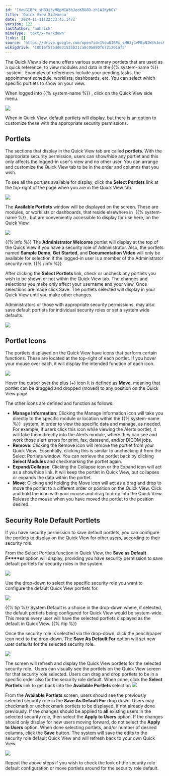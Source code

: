 ```yaml
---
id: '1VouGIBPx_sMB3j3vMBpNIW3hJecKRU8D-zh1AIKyhOY'
title: 'Quick View Sidemenu'
date: '2024-11-11T22:33:45.147Z'
version: 122
lastAuthor: 'auhrick'
mimeType: 'text/x-markdown'
links: []
source: 'https://drive.google.com/open?id=1VouGIBPx_sMB3j3vMBpNIW3hJecKRU8D-zh1AIKyhOY'
wikigdrive: '18b16f57bdd63152bb21ca8c0a880f6721201af5'
---
```

The Quick View side menu offers various summary portlets that are used as a quick reference, to view modules and data in the {{% system-name %}}  system.  Examples of references include your pending tasks, the appointment schedule, worklists, dashboards, etc. You can select which specific portlets to show on your view.

When logged into {{% system-name %}} , click on the Quick View side menu.

![](../quick-view-sidemenu.assets/cefccd4aeee20ae3b55f821ead371d35.png)

When in Quick View, default portlets will display, but there is an option to customize these with the appropriate security permissions.

## Portlets

The sections that display in the Quick View tab are called **portlets**. With the appropriate security permission, users can show/hide any portlet and this only affects the logged-in user's view and no other user. You can arrange and customize the Quick View tab to be in the order and columns that you wish.

To see all the portlets available for display, click the **Select Portlets** link at the top-right of the page when you are in the Quick View tab.

![](../quick-view-sidemenu.assets/210f441a4d5eeadb44f7962ac9be0888.png)

The **Available Portlets** window will be displayed on the screen. These are modules, or worklists or dashboards, that reside elsewhere in  {{% system-name %}} , but are conveniently accessible to display for use here, on the Quick View.

![](../quick-view-sidemenu.assets/201acfb27c628187898ad5a1514155e9.png)

{{% info %}}
The **Administrator Welcome** portlet will display at the top of the Quick View if you have a security role of Administrator. Also, the portlets named **Sample Demo**, **Get Started**, and **Documentation Video** will only be available for selection if the logged-in user is a member of the Administrator security role.
{{% /info %}}

After clicking the **Select Portlets** link, check or uncheck any portlets you wish to be shown or not within the Quick View tab. The changes and selections you make only affect your username and your view. Once selections are made click Save. The portlets selected will display in your Quick View until you make other changes.

Administrators or those with appropriate security permissions, may also save default portlets for individual security roles or set a system wide defaults.

![](../quick-view-sidemenu.assets/f47a009356c530521be50c86b36fc4b0.png)

## Portlet Icons

The portlets displayed on the Quick View have icons that perform certain functions. These are located at the top-right of each portlet. If you hover your mouse over each, it will display the intended function of each icon.

![](../quick-view-sidemenu.assets/9e0ceacc49dbf8b3047cfc476f101407.png)

Hover the cursor over the plus (+) icon It is defined as **Move**, meaning that portlet can be dragged and dropped (moved) to any position on the Quick View page.

The other icons are defined and function as follows:

* <strong>Manage Information</strong>: Clicking the Manage Information icon will take you directly to the specific module or location within the {{% system-name %}}  system, in order to view the specific data and manage, as needed. For example, if users click this icon while viewing the Alerts portlet, it will take them directly into the Alerts module, where they can see and work those alert errors for print, fax, datasend, and/or DICOM jobs.
* <strong>Remove</strong>: Clicking the Remove icon will remove the portlet from your Quick View.  Essentially, clicking this is similar to unchecking it from the Select Portlets window. You can retrieve the portlet back by clicking <strong>Select Modules</strong> and checkmarking the portlet again.
* <strong>Expand/Collapse</strong>: Clicking the Collapse icon or the Expand icon will act as a show/hide link. It will keep the portlet in Quick View, but collapses or expands the data within the portlet.
* <strong>Move</strong>: Clicking and holding the Move icon will act as a drag and drop to move the portlet to a different order or position on the Quick View. Click and hold the icon with your mouse and drag to drop into the Quick View. Release the mouse when you have moved the portlet to the position desired.

## Security Role Default Portlets

If you have security permission to save default portlets, you can configure the portlets to display on the Quick View for other users, according to their security role.

From the Select Portlets function in Quick View, the **Save as Default F****or** option will display, providing you have security permission to save default portlets for security roles in the system.

![](../quick-view-sidemenu.assets/cdf73925f0168d13f592a41497cc5bef.png)

Use the drop-down to select the specific security role you want to configure the default Quick View portlets for.

![](../quick-view-sidemenu.assets/cff77ce447e6262509591e7189eed403.png)

{{% tip %}}
System Default is a choice in the drop-down where, if selected, the default portlets being configured for Quick View would be system-wide. This means every user will have the selected portlets displayed as the default in Quick View.
{{% /tip %}}

Once the security role is selected via the drop-down, click the pencil/paper icon next to the drop-down. The **Save As Default For** option will set new user defaults for the selected security role.

![](../quick-view-sidemenu.assets/20fdeb48a5943f7ecf74ba1ee927ab94.png)

The screen will refresh and display the Quick View portlets for the selected security role.  Users can visually see the portlets on the Quick View screen for that security role selected. Users can drag and drop portlets to be in a specific order also for the security role default. When cone, click the **Select Portlets** link to get back into the **Available Portlets** selection 
![](../quick-view-sidemenu.assets/5c92afc83ee1d11c40c8397f671863ce.png)

From the **Available Portlets** screen, users should see the previously selected security role in the **Save As Default For** drop down. Users may checkmark or uncheckmark portlets to be displayed, if not already done previously. If the changes should be applied to **all** existing users in the selected security role, then select the **Apply to Users** option. If the changes should only display for new users moving forward, do not select the **Apply to Users** option. When done selecting portlets, and/or number of desired columns, click the **Save** button. The system will save the edits to the security role default Quick View and will refresh back to your own Quick View.

![](../quick-view-sidemenu.assets/4ba3873a929a66f9d70042e42f1d61ad.png)

Repeat the above steps if you wish to check the look of the security role default configuration or move portlets around for the security role default.
